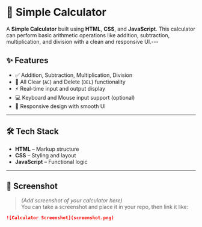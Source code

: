 # 🔢 Simple Calculator

A **Simple Calculator** built using **HTML**, **CSS**, and **JavaScript**. This calculator can perform basic arithmetic operations like addition, subtraction, multiplication, and division with a clean and responsive UI.---

## ✨ Features

- ✅ Addition, Subtraction, Multiplication, Division
- 🔄 All Clear (`AC`) and Delete (`DEL`) functionality
- ⚡ Real-time input and output display
- 💻 Keyboard and Mouse input support (optional)
- 🎨 Responsive design with smooth UI


---

## 🛠️ Tech Stack

- **HTML** – Markup structure  
- **CSS** – Styling and layout  
- **JavaScript** – Functional logic

---

## 📸 Screenshot

> *(Add screenshot of your calculator here)*  
You can take a screenshot and place it in your repo, then link it like:

```markdown
![Calculator Screenshot](screenshot.png)
